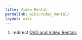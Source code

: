 ```yaml
---
title: Video Rental
permalink: wiki/Video_Rental/
layout: wiki
---
```


1.  redirect [DVD and Video Rentals](/wiki/DVD_and_Video_Rentals "wikilink")

